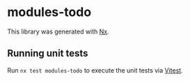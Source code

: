 # modules-todo

This library was generated with [Nx](https://nx.dev).

## Running unit tests

Run `nx test modules-todo` to execute the unit tests via [Vitest](https://vitest.dev/).
